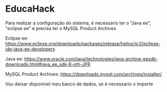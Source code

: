 # EducaHack

Para realizar a configuração do sistema, é necessario ter o "Java ee", "eclipse ee" e precisa ter o MySQL Product Archives

Eclipse ee: https://www.eclipse.org/downloads/packages/release/helios/sr2/eclipse-ide-java-ee-developers

Java ee: https://www.oracle.com/java/technologies/java-archive-eesdk-downloads.html#java_ee_sdk-8-oth-JPR

MySQL Product Archives: https://downloads.mysql.com/archives/installer/

Vou deixar disponivel meu banco de dados, só é necessario o importe

